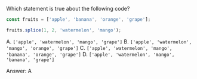 Which statement is true about the following code?
```js
const fruits = ['apple', 'banana', 'orange', 'grape'];

fruits.splice(1, 2, 'watermelon', 'mango');

```

A. `['apple', 'watermelon', 'mango', 'grape']`
B. `['apple', 'watermelon', 'mango', 'orange', 'grape']`
C. `['apple', 'watermelon', 'mango', 'banana', 'orange', 'grape']`
D. `['apple', 'watermelon', 'mango', 'banana', 'grape']`

Answer: A

